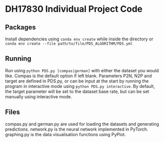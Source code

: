 # DH17830 Individual Project Code

## Packages

Install dependencies using `conda env create` while inside the directory
or `conda env create --file path/to/file/PDS_ALGORITHM/PDS.yml`

## Running

Run using `python PDS.py [compas|german]` with either the dataset you would like. Compas is the default option if left blank.
Parameters P2N, N2P and target are defined in PDS.py, or can be input at the start by running the program in interactive mode using `python PDS.py interactive`.
By default, the target parameter will be set to the dataset base rate, but can be set manually using interactive mode.

## Files

compas.py and german.py are used for loading the datasets and generating predictions.
network.py is the neural network implemented in PyTorch.
graphing.py is the data visualisation functions using PyPlot.
